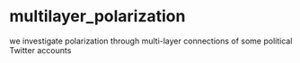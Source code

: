 # multilayer_polarization
we investigate polarization through multi-layer connections of some political Twitter accounts
